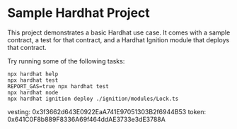 # Sample Hardhat Project

This project demonstrates a basic Hardhat use case. It comes with a sample contract, a test for that contract, and a Hardhat Ignition module that deploys that contract.

Try running some of the following tasks:

```shell
npx hardhat help
npx hardhat test
REPORT_GAS=true npx hardhat test
npx hardhat node
npx hardhat ignition deploy ./ignition/modules/Lock.ts
```

vesting: 0x3f3662d643E0922EaA741E97051303B2f6944B53
token: 0x641C0F8b889F8336A69f464ddAE3733e3dE3788A
